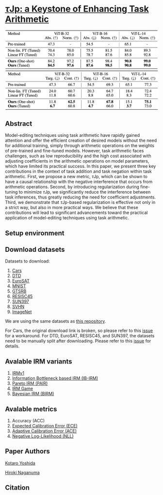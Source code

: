 # [$\tau$Jp: a Keystone of Enhancing Task Arithmetic]()

![](images/addition.png)
![](images/negation.png)


## Abstract
Model-editing techniques using task arithmetic have rapidly gained attention and offer the efficient creation of desired models without the need for additional training, simply through arithmetic operations on the weights of pre-trained and fine-tuned models. 
However, task arithmetic faces challenges, such as low reproducibility and the high cost associated with adjusting coefficients in the arithmetic operations on model parameters, which have limited its practical success. 
In this paper, we present three key contributions in the context of task addition and task negation within task arithmetic.
First, we propose a new metric, $\tau$Jp, which can be shown to have a causal relationship with the negative interference that occurs from arithmetic operations. Second, by introducing regularization during fine-tuning to minimize $\tau$Jp, we significantly reduce the interference between task inferences, thus greatly reducing the need for coefficient adjustments. Third, we demonstrate that $\tau$Jp-based regularization is effective not only in a strict way, but also in more practical ways.
We believe that these contributions will lead to significant advancements toward the practical application of model-editing techniques using task arithmetic.

## Setup environment


## Download datasets
Datasets to download:
1. [Cars](https://www.cv-foundation.org/openaccess/content_iccv_workshops_2013/W19/html/Krause_3D_Object_Representations_2013_ICCV_paper.html)
2. [DTD](https://openaccess.thecvf.com/content_cvpr_2014/html/Cimpoi_Describing_Textures_in_2014_CVPR_paper.html)
3. [EuroSAT](https://ieeexplore.ieee.org/abstract/document/8736785)
4. [MNIST](https://yann.lecun.com/exdb/mnist/)
5. [GTSRB](https://ieeexplore.ieee.org/abstract/document/6033395?casa_token=MLJHRCUz8OIAAAAA:9ZMwyQ50HzTzmSkEN1_HBYOFNzPazeKICIKKd3t6g-VgtGc5c7U5tphTVEykAsbcViJUXYFr7UcE)
6. [RESISC45](https://ieeexplore.ieee.org/abstract/document/7891544?casa_token=ZOFbRb8TSDUAAAAA:83ANrYS19nlCWRtLylfeuqD3akKWlSeGE86H0gTFcQkRlENegFj9Brgt-dSBDl_MUcZiUPpdcljp)
7. [SUN397](https://link.springer.com/article/10.1007/s11263-014-0748-y)
8. [SVHN](https://research.google/pubs/reading-digits-in-natural-images-with-unsupervised-feature-learning/)
9. [ImageNet](https://ieeexplore.ieee.org/document/5206848)

We are using the same datasets as [this repository](https://github.com/mlfoundations/task_vectors).

For Cars, the original download link is broken, so please refer to this [issue](https://github.com/pytorch/vision/issues/7545) for a workaround. For DTD, EuroSAT, RESISC45, and SUN397, the datasets need to be manually split after downloading. Please refer to this [issue](https://github.com/mlfoundations/task_vectors/issues/1) for details.

## Avalable IRM variants
1. [IRMv1](https://arxiv.org/abs/1907.02893)
2. [Information Bottleneck based IRM (IB-IRM)](https://arxiv.org/abs/2106.06333)
3. [Pareto IRM (PAIR)](https://arxiv.org/abs/2206.07766)
4. [IRM Game](https://arxiv.org/abs/2002.04692)
5. [Bayesian IRM (BIRM)](https://openaccess.thecvf.com/content/CVPR2022/html/Lin_Bayesian_Invariant_Risk_Minimization_CVPR_2022_paper.html)

## Avalable metrics
1. Accuracy (ACC)
2. [Expected Calibration Error (ECE)](https://ojs.aaai.org/index.php/AAAI/article/view/9602)
3. [Adaptive Calibration Error (ACE)](https://scholar.google.com/scholar_url?url=http://openaccess.thecvf.com/content_CVPRW_2019/papers/Uncertainty%2520and%2520Robustness%2520in%2520Deep%2520Visual%2520Learning/Nixon_Measuring_Calibration_in_Deep_Learning_CVPRW_2019_paper.pdf&hl=en&sa=T&oi=gsr-r-ggp&ct=res&cd=0&d=671990448700625194&ei=gmpxZp_PHoaM6rQP65edyAw&scisig=AFWwaebPo7c5vLkDy-hd7muSkvMn)
4. [Negative Log-Likelihood (NLL)](https://proceedings.neurips.cc/paper/2021/hash/8420d359404024567b5aefda1231af24-Abstract.html)

## Paper Authors
[Kotaro Yoshida](https://github.com/katoro8989)

[Hiroki Naganuma](https://github.com/Hiroki11x)

## Citation

```

```
